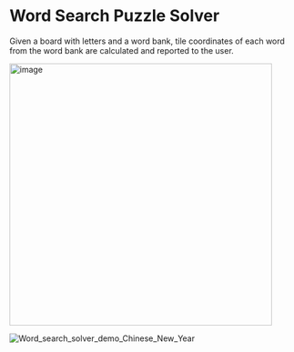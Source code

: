 # Word Search Puzzle Solver
Given a board with letters and a word bank, tile coordinates of each word from the word bank are calculated and reported to the user.

<img width="461" alt="image" src="https://user-images.githubusercontent.com/95982168/210907444-d65631ec-e7ce-49a7-8751-7de524d28b4e.png">

![Word_search_solver_demo_Chinese_New_Year](https://user-images.githubusercontent.com/95982168/210908412-7488b129-f360-4717-971f-be529246a4a6.gif)

